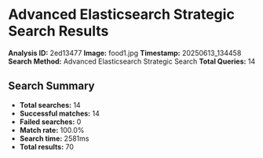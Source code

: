 # Advanced Elasticsearch Strategic Search Results

**Analysis ID:** 2ed13477
**Image:** food1.jpg
**Timestamp:** 20250613_134458
**Search Method:** Advanced Elasticsearch Strategic Search
**Total Queries:** 14

## Search Summary

- **Total searches:** 14
- **Successful matches:** 14
- **Failed searches:** 0
- **Match rate:** 100.0%
- **Search time:** 2581ms
- **Total results:** 70

